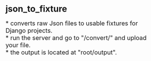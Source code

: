 # json_to_fixture

<span style="font-size:20px"> 
* converts raw Json files to usable fixtures for Django projects.</br>
* run the server and go to "/convert/" and upload your file.</br>
* the output is located at "root/output".
</span>
